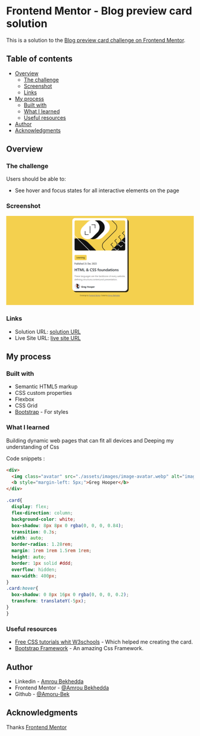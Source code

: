 # Frontend Mentor - Blog preview card solution

This is a solution to the [Blog preview card challenge on Frontend Mentor](https://www.frontendmentor.io/challenges/blog-preview-card-ckPaj01IcS).


## Table of contents

- [Overview](#overview)
  - [The challenge](#the-challenge)
  - [Screenshot](#screenshot)
  - [Links](#links)
- [My process](#my-process)
  - [Built with](#built-with)
  - [What I learned](#what-i-learned)
  - [Useful resources](#useful-resources)
- [Author](#author)
- [Acknowledgments](#acknowledgments)

## Overview

### The challenge

Users should be able to:

- See hover and focus states for all interactive elements on the page

### Screenshot

![](./assets/images/Screenshot.png)

### Links

- Solution URL: [solution URL](https://github.com/Amoru-Bek/blog-preview-card)
- Live Site URL: [live site URL](https://amoru-bek.github.io/blog-preview-card/)

## My process

### Built with

- Semantic HTML5 markup
- CSS custom properties
- Flexbox
- CSS Grid
- [Bootstrap](https://getbootstrap.com/) - For styles

### What I learned

Building dynamic  web pages that can fit all devices and Deeping my understanding of Css  

Code snippets :

```html
<div>
  <img class="avatar" src="./assets/images/image-avatar.webp" alt="image-avatar">
  <b style="margin-left: 5px;">Greg Hooper</b>
</div>
```
```css
.card{
  display: flex;
  flex-direction: column;
  background-color: white;
  box-shadow: 8px 8px 0 rgba(0, 0, 0, 0.84);
  transition: 0.3s;
  width: auto;
  border-radius: 1.28rem;
  margin: 1rem 1rem 1.5rem 1rem;
  height: auto;
  border: 1px solid #ddd;
  overflow: hidden;
  max-width: 400px;
}
.card:hover{
  box-shadow: 0 8px 16px 0 rgba(0, 0, 0, 0.2);
  transform: translateY(-5px);
}
}
```

### Useful resources

- [Free CSS tutorials whit W3schools](https://www.w3schools.com/Css/default.asp) - Which helped me creating the card.
- [Bootstrap Framework](https://getbootstrap.com/) - An amazing Css Framework.

## Author

- Linkedin - [Amrou Bekhedda](https://www.linkedin.com/in/amrou-bekhedda-99b314341/)
- Frontend Mentor - [@Amrou Bekhedda](https://www.frontendmentor.io/profile/Amoru-Bek)
- Github - [@Amoru-Bek](https://github.com/Amoru-Bek)

## Acknowledgments

Thanks [Frontend Mentor](https://www.frontendmentor.io/)
